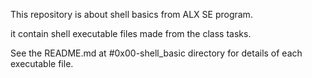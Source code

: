This repository is about shell basics from ALX SE program.

it contain shell executable files made from the class tasks.

See the README.md at #0x00-shell_basic directory for details of each executable file.

